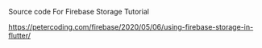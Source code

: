 Source code For Firebase Storage Tutorial

https://petercoding.com/firebase/2020/05/06/using-firebase-storage-in-flutter/
